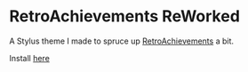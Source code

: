 # RetroAchievements ReWorked
A Stylus theme I made to spruce up [RetroAchievements](http://retroachievements.org/) a bit.

Install [here](https://raw.githubusercontent.com/Picked-Random/test/master/RetroAchievementsTheme.user.css)
